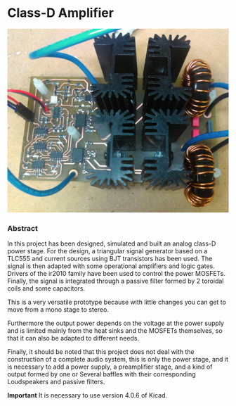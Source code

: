 # Class-D Amplifier

 ![Class_D_Amplifier](images/Amp_Front.jpg)

### Abstract

In this project has been designed, simulated and built an analog class-D  power stage.
For the design, a triangular signal generator based on a TLC555 and current sources using BJT transistors has been used.
The signal is then adapted with some operational amplifiers and
logic gates. 
Drivers of the ir2010 family have been used to control the power MOSFETs.
Finally, the signal is integrated through a passive filter formed by 2 toroidal coils and some capacitors.

This is a very versatile prototype because with little changes you can get to move from a mono stage to stereo.

Furthermore the output power depends on the voltage at the power supply and is limited mainly from the heat sinks and the MOSFETs themselves, so that it can also be adapted to different needs.

Finally, it should be noted that this project does not deal with the construction of a complete audio system, this is only the power stage, and it is necessary to add a power supply, a preamplifier stage, and a kind of output formed by one or Several baffles with their corresponding Loudspeakers and passive filters.

**Important** It is necessary to use version 4.0.6 of Kicad.
